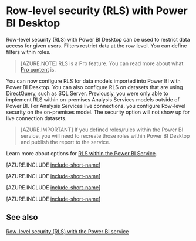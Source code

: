 <properties
pageTitle="Row-level security (RLS) with Power BI Desktop"
description="How to configure row-level security for imported datasets, and DirectQuery, within Power BI Desktop."
services="powerbi"
documentationCenter=""
authors="guyinacube"
manager="mblythe"
backup=""
editor=""
tags=""
qualityFocus="no"
qualityDate=""/>

<tags
ms.service="powerbi"
ms.devlang="NA"
ms.topic="article"
ms.tgt_pltfrm="na"
ms.workload="powerbi"
ms.date="09/06/2016"
ms.author="asaxton"/>
# Row-level security (RLS) with Power BI Desktop

Row-level security (RLS) with Power BI Desktop can be used to restrict data access for given users. Filters restrict data at the row level. You can define filters within roles.

> [AZURE.NOTE] RLS is a Pro feature. You can read more about what [Pro content](powerbi-power-bi-pro-content-what-is-it.md) is.

You can now configure RLS for data models imported into Power BI with Power BI Desktop. You can also configure RLS on datasets that are using DirectQuery, such as SQL Server. Previously, you were only able to implement RLS within on-premises Analysis Services models outside of Power BI. For Analysis Services live connections, you configure Row-level security on the on-premises model. The security option will not show up for live connection datasets.

> [AZURE.IMPORTANT] If you defined roles/rules within the Power BI service, you will need to recreate those roles within Power BI Desktop and publish the report to the service.

Learn more about options for [RLS within the Power BI Service](powerbi-admin-rls.md).

[AZURE.INCLUDE [include-short-name](../includes/rls-desktop-define-roles.md)]

[AZURE.INCLUDE [include-short-name](../includes/rls-desktop-view-as-roles.md)]

[AZURE.INCLUDE [include-short-name](../includes/rls-limitations.md)]

[AZURE.INCLUDE [include-short-name](../includes/rls-faq.md)]

## See also

[Row-level security (RLS) with the Power BI service](powerbi-admin-rls.md)